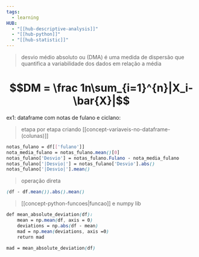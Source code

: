```yaml
---
tags:
  - learning
HUB:
  - "[[hub-descriptive-analysis]]"
  - "[[hub-python]]"
  - "[[hub-statistic]]"
---
```




> desvio médio absoluto ou (DMA) é uma medida de dispersão que quantifica a variabilidade dos dados em relação a média

# $$DM = \frac 1n\sum_{i=1}^{n}|X_i-\bar{X}|$$

ex1: dataframe com notas de fulano e ciclano:
> etapa por etapa criando [[concept-variaveis-no-dataframe-(colunas)]]
```css
notas_fulano = df[['fulano']]
nota_media_fulano = notas_fulano.mean()[0]
notas_fulano['Desvio'] = notas_fulano.Fulano - nota_media_fulano
notas_fulano['|Desvio|'] = notas_fulano['Desvio'].abs()
notas_fulano['|Desvio|'].mean()
```

>operação direta
```css
(df - df.mean()).abs().mean()
```

> [[concept-python-funcoes|funcao]] e numpy lib
```css
def mean_absolute_deviation(df):
    mean = np.mean(df, axis = 0)
    deviations = np.abs(df - mean)
    mad = np.mean(deviations, axis =0)
    return mad

mad = mean_absolute_deviation(df)
```
